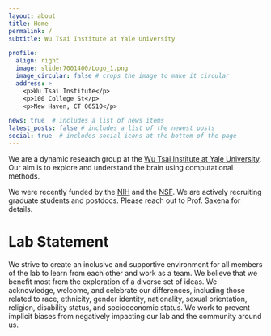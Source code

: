 ```yaml
---
layout: about
title: Home
permalink: /
subtitle: Wu Tsai Institute at Yale University

profile:
  align: right
  image: slider7001400/Logo_1.png
  image_circular: false # crops the image to make it circular
  address: >
    <p>Wu Tsai Institute</p>
    <p>100 College St</p>
    <p>New Haven, CT 06510</p>

news: true  # includes a list of news items
latest_posts: false # includes a list of the newest posts
social: true  # includes social icons at the bottom of the page
---
```


We are a dynamic research group at the [Wu Tsai Institute at Yale University](https://wti.yale.edu/). Our aim is to explore and understand the brain using computational methods.

We were recently funded by the [NIH](https://reporter.nih.gov/search/Wp0Hllx7EUqulszRPgfUQQ/project-details/10488409) and the [NSF](https://www.nsf.gov/awardsearch/showAward?AWD_ID=2219876&HistoricalAwards=false). We are actively recruiting graduate students and postdocs. Please reach out to Prof. Saxena for details.

# Lab Statement
We strive to create an inclusive and supportive environment for all members of the lab to learn from each other and work as a team. We believe that we benefit most from the exploration of a diverse set of ideas. We acknowledge, welcome, and celebrate our differences, including those related to race, ethnicity, gender identity, nationality, sexual orientation, religion, disability status, and socioeconomic status.  We work to prevent implicit biases from negatively impacting our lab and the community around us.
